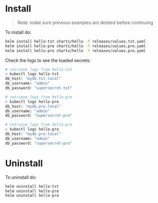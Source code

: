 # Install

> Note: make sure previous examples are deleted before continuing

To install do:

```sh
helm install hello-tst charts/hello -f releases/values.tst.yaml
helm install hello-pre charts/hello -f releases/values.pre.yaml
helm install hello-pro charts/hello -f releases/values.pro.yaml
```

Check the logs to see the loaded secrets:

```sh
# retrieve logs from hello-tst
> kubectl logs hello-tst
db_host: "mydb.tst.local"
db_username: "admin"
db_password: "supersecret-tst"

# retrieve logs from hello-pre
> kubectl logs hello-pre
db_host: "mydb.pre.local"
db_username: "admin"
db_password: "supersecret-pre"

# retrieve logs from hello-pro
> kubectl logs hello-pro
db_host: "mydb.pro.local"
db_username: "admin"
db_password: "supersecret-pro"
```

# Uninstall

To uninstall do:

```sh
helm uninstall hello-tst
helm uninstall hello-pre
helm uninstall hello-pro
```